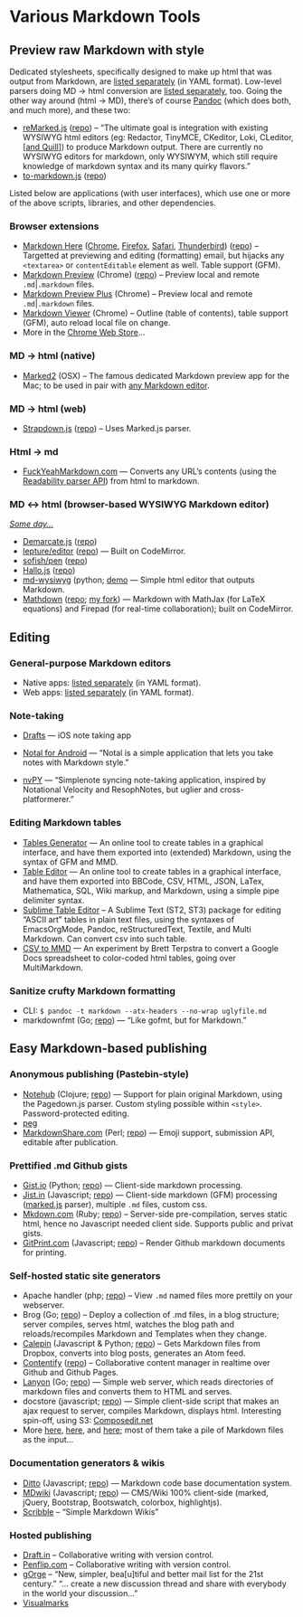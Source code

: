 <!--
Markdown Resources: Varia
==========================================
Copyright 2013–2016 © Dr Wouter Soudan @ Rhythmus.be
Licensed under a Creative Commons Attribution 3.0 License.

Document address: https://github.com/rhythmus/markdown-resources/markdown-tools.md
Last revision: 2016-01-13 17:45 GMT+1
-->

# Various Markdown Tools


## Preview raw Markdown with style

Dedicated stylesheets, specifically designed to make up html that was output from Markdown, are [listed separately](markdown-stylesheets.yml) (in YAML format). Low-level parsers doing MD → html conversion are [listed separately](markdown-implementations.yml), too. Going the other way around (html → MD), there’s of course [Pandoc](http://johnmacfarlane.net/pandoc/) (which does both, and much more), and these two:

- [reMarked.js](http://leeoniya.github.io/reMarked.js) ([repo](https://github.com/leeoniya/reMarked.js)) – “The ultimate goal is integration with existing WYSIWYG html editors (eg: Redactor, TinyMCE, CKeditor, Loki, CLeditor, [[and Quill](https://github.com/quilljs/quill/issues/74)]) to produce Markdown output. There are currently no WYSIWYG editors for markdown, only WYSIWYM, which still require knowledge of markdown syntax and its many quirky flavors.”
- [to-markdown.js](http://domchristie.github.io/to-markdown/) ([repo](https://github.com/domchristie/to-markdown))

Listed below are applications (with user interfaces), which use one or more of the above scripts, libraries, and other dependencies.

### Browser extensions
- [Markdown Here](http://markdown-here.com) ([Chrome](https://chrome.google.com/webstore/detail/markdown-here), [Firefox](https://addons.mozilla.org/en-US/firefox/addon/markdown-here), [Safari](https://s3.amazonaws.com/markdown-here/markdown-here.safariextz), [Thunderbird](https://addons.mozilla.org/en-US/thunderbird/addon/markdown-here/)) ([repo](https://github.com/adam-p/markdown-here)) – Targetted at previewing and editing (formatting) email, but hijacks any `<textarea>` or `contentEditable` element as well. Table support (GFM).
- [Markdown Preview](https://chrome.google.com/webstore/detail/markdown-preview) (Chrome) ([repo](https://github.com/borismus/markdown-preview)) – Preview local and remote `.md`|`.markdown` files.
- [Markdown Preview Plus](https://chrome.google.com/webstore/detail/markdown-preview-plus) (Chrome) – Preview local and remote `.md`|`.markdown` files.
- [Markdown Viewer](https://chrome.google.com/webstore/detail/markdown-viewer) (Chrome) – Outline (table of contents), table support (GFM), auto reload local file on change.
- More in the [Chrome Web Store](https://www.google.com/search?q=chrome+extension+markdown)…

### MD → html (native)
- [Marked2](http://marked2app.com) (OSX) – The famous dedicated Markdown preview app for the Mac; to be used in pair with [any Markdown editor](markdown-editors-nativeApps.yml).

### MD → html (web)
- [Strapdown.js](http://strapdownjs.com) ([repo](https://github.com/arturadib/strapdown)) – Uses Marked.js parser.

### Html → md
- [FuckYeahMarkdown.com](http://fuckyeahmarkdown.com/) — Converts any URL’s contents (using the [Readability parser API](https://www.readability.com/developers/api)) from html to markdown.


### MD ↔ html (browser-based WYSIWYG Markdown editor)

[_Some day…_](https://github.com/quilljs/quill/issues/74#issuecomment-42942223)

- [Demarcate.js](http://will-hart.github.io/demarcate.js/) ([repo](https://github.com/will-hart/demarcate.js))
- [lepture/editor](http://lab.lepture.com/editor/) ([repo](https://github.com/lepture/editor)) — Built on CodeMirror.
- [sofish/pen](http://sofish.github.io/pen/) ([repo](https://github.com/sofish/pen))
- [Hallo.js](http://hallojs.org/demo/markdown/) ([repo](https://github.com/bergie/hallo))
- [md-wysiwyg](http://md-wysiwyg.sourceforge.net/) (python; [demo](http://md-wysiwyg.sourceforge.net/cgi-bin/cgi_wysiwyg_test.py/)  — Simple html editor that outputs Markdown.
- [Mathdown](http://mathdown.net/) ([repo](https://github.com/cben/mathdown); [my fork](https://github.com/rhythmus/mathdown)) — Markdown with MathJax (for LaTeX equations) and Firepad (for real-time collaboration); built on CodeMirror.

## Editing

### General-purpose Markdown editors
- Native apps: [listed separately](https://github.com/rhythmus/markdown-resources/blob/master/markdown-editors-nativeApps.yml) (in YAML format).
- Web apps: [listed separately](https://github.com/rhythmus/markdown-resources/blob/master/markdown-editors-browserBased.yml) (in YAML format).
### Note-taking

- [Drafts](http://agiletortoise.com/drafts) — iOS note taking app

- [Notal for Android](http://fusionfenix.com/product/notal-android) — “Notal is a simple application that lets you take notes with Markdown style.” 

- [nvPY](https://github.com/cpbotha/nvpy) — “Simplenote syncing note-taking application, inspired by Notational Velocity and ResophNotes, but uglier and cross-platformerer.”


### Editing Markdown tables
- [Tables Generator](http://www.tablesgenerator.com/markdown_tables) — An online tool to create tables in a graphical interface, and have them exported into (extended) Markdown, using the syntax of GFM and MMD.
- [Table Editor](http://truben.no/latex/table/) — An online tool to create tables in a graphical interface, and have them exported into BBCode, CSV, HTML, JSON, LaTex, Mathematica, SQL, Wiki markup, and Markdown, using a simple pipe delimiter syntax.
- [Sublime Table Editor](https://github.com/vkocubinsky/SublimeTableEditor) – A Sublime Text (ST2, ST3) package for editing “ASCII art” tables in plain text files, using the syntaxes of EmacsOrgMode, Pandoc, reStructuredText, Textile, and Multi Markdown. Can convert csv into such table.
- [CSV to MMD](http://brettterpstra.com/2012/03/29/experiment-csv-to-mmd-tables-with-color-coding) — An experiment by Brett Terpstra to convert a Google Docs spreadsheet to color-coded html tables, going over MultiMarkdown.

<!-- 
- http://lou.pe/blog/converting-csv-tables-to-markdown-files
- http://tonylandis.com/python/python-csv-to-fixed-sized-text-tables/
-->

### Sanitize crufty Markdown formatting
- CLI: `$ pandoc -t markdown --atx-headers --no-wrap uglyfile.md`
- markdownfmt (Go; [repo](https://github.com/shurcooL/markdownfmt)) — “Like gofmt, but for Markdown.”


## Easy Markdown-based publishing 

### Anonymous publishing (Pastebin-style)
- [Notehub](http://www.notehub.org) (Clojure; [repo](https://github.com/chmllr/NoteHub)) — Support for plain original Markdown, using the Pagedown.js parser. Custom styling possible within `<style>`. Password-protected editing.
- [peg](http://peg.gd/1)
- [MarkdownShare.com](http://markdownshare.com/) (Perl; [repo](https://github.com/skx/markdown.share/)) — Emoji support, submission API, editable after publication.

### Prettified .md Github gists
- [Gist.io](http://gist.io/) (Python; [repo](https://github.com/idan/gistio)) — Client-side markdown processing.
- [Jist.in](http://jist.in/) (Javascript; [repo](https://github.com/zhuzhuor/jist/)) — Client-side markdown (GFM) processing ([marked.js](https://github.com/chjj/marked) parser), multiple `.md` files, custom css.
- [Mkdown.com](http://www.mkdown.com/8485599) (Ruby; [repo](https://github.com/jack7890/mkdown)) – Server-side pre-compilation, serves static html, hence no Javascript needed client side. Supports public and privat gists.
- [GitPrint.com](http://gitprint.com/) (Javascript; [repo](https://github.com/adamburmister/gitprint.com)) – Render Github markdown documents for printing.

### Self-hosted static site generators
- Apache handler (php; [repo](https://github.com/sminnee/markdown-handler)) – View `.md` named files more prettily on your webserver.
- Brog (Go; [repo](https://github.com/aybabtme/brog)) –
Deploy a collection of .md files, in a blog structure; server compiles, serves html, watches the blog path and reloads/recompiles Markdown and Templates when they change.
- [Calepin](http://calepin.co/) (Javascript & Python; [repo](https://github.com/jokull/calepin)) – Gets Markdown files from Dropbox, converts into blog posts, generates an Atom feed.
- [Contentify](http://thyb.github.io/contentify) ([repo](https://github.com/thyb/contentify/)) – Collaborative content manager in realtime over Github and Github Pages.
- [Lanyon](http://ebeab.com/2014/05/07/lanyon-a-markdown-web-server/) (Go; [repo](https://github.com/mkaz/lanyon)) — Simple web server, which reads directories of markdown files and converts them to HTML and serves.
- docstore (javascript; [repo](https://github.com/haldean/docstore)) — Simple client-side script that makes an ajax request to server, compiles Markdown, displays html. Interesting spin-off, using S3: [Composedit.net](http://composedit.net/)
- More [here](http://staticsitegenerators.net/), [here](http://staticgen.com/), and [here](https://gist.github.com/davatron5000/2254924); most of them take a pile of Markdown files as the input…

### Documentation generators & wikis
- [Ditto](http://chutsu.github.io/ditto/) (Javascript; [repo](https://github.com/chutsu/ditto/)) — Markdown code base documentation system.
- [MDwiki](http://dynalon.github.io/mdwiki/) (Javascript; [repo](https://github.com/Dynalon/mdwiki/)) — CMS/Wiki 100% client-side (marked, jQuery, Bootstrap, Bootswatch, colorbox, highlightjs).
- [Scribble](http://www.tryscribble.com) – “Simple Markdown Wikis”

### Hosted publishing
- [Draft.in](https://draftin.com) – Collaborative writing with version control.
- [Penflip.com](https://www.penflip.com/) – Collaborative writing with version control.
- [gOrge](http://gorgeapp.appspot.com/) – “New, simpler, bea[u]tiful and better mail list for the 21st century.” “… create a new discussion thread and share with everybody in the world your discussion…”
- [Visualmarks](http://www.visual-marks.com)
